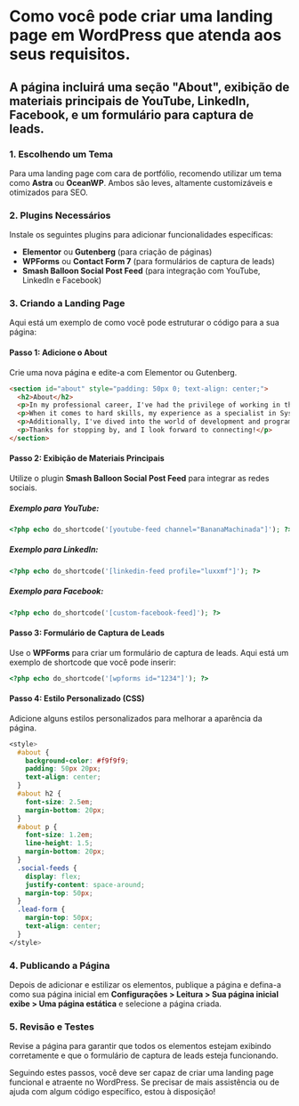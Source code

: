 # Como você pode criar uma landing page em WordPress que atenda aos seus requisitos. 
## A página incluirá uma seção "About", exibição de materiais principais de YouTube, LinkedIn, Facebook, e um formulário para captura de leads.

### 1. Escolhendo um Tema
Para uma landing page com cara de portfólio, recomendo utilizar um tema como **Astra** ou **OceanWP**. Ambos são leves, altamente customizáveis e otimizados para SEO.

### 2. Plugins Necessários
Instale os seguintes plugins para adicionar funcionalidades específicas:

- **Elementor** ou **Gutenberg** (para criação de páginas)
- **WPForms** ou **Contact Form 7** (para formulários de captura de leads)
- **Smash Balloon Social Post Feed** (para integração com YouTube, LinkedIn e Facebook)

### 3. Criando a Landing Page
Aqui está um exemplo de como você pode estruturar o código para a sua página:

#### Passo 1: Adicione o About
Crie uma nova página e edite-a com Elementor ou Gutenberg.

```html
<section id="about" style="padding: 50px 0; text-align: center;">
  <h2>About</h2>
  <p>In my professional career, I've had the privilege of working in the dynamic world of the audiovisual industry, technology, communication, and Digital Media Solutions. My journey has led me to become a Senior Video Editor, Colorist, Motion Designer, and VFX Artist. I've honed my skills in developing and managing projects with excellence in problem-solving.</p>
  <p>When it comes to hard skills, my experience as a specialist in System Administration across Linux, Windows, and MacOS has been pivotal. I've also thrived as a N1/N2 Hosting Analyst, focusing on the management, monitoring, and observability of infrastructures. My certifications in Cisco, CCNA, and CyberOps Associate, along with my proficiency in tools like Jenkins, Zabbix, Grafana, and Jira, underscore my technical expertise.</p>
  <p>Additionally, I've dived into the world of development and programming, working as a FullStack developer with experience in PHP, Node.js, Python, and Java. My soft skills are equally robust, encompassing a strong DevOps culture, Agile practices, CI/CD, PDCA, proactivity, assertive communication, leadership, and effective squad teamwork.</p>
  <p>Thanks for stopping by, and I look forward to connecting!</p>
</section>
```

#### Passo 2: Exibição de Materiais Principais
Utilize o plugin **Smash Balloon Social Post Feed** para integrar as redes sociais.

##### Exemplo para YouTube:
```php
<?php echo do_shortcode('[youtube-feed channel="BananaMachinada"]'); ?>
```

##### Exemplo para LinkedIn:
```php
<?php echo do_shortcode('[linkedin-feed profile="luxxmf"]'); ?>
```

##### Exemplo para Facebook:
```php
<?php echo do_shortcode('[custom-facebook-feed]'); ?>
```

#### Passo 3: Formulário de Captura de Leads
Use o **WPForms** para criar um formulário de captura de leads. Aqui está um exemplo de shortcode que você pode inserir:

```php
<?php echo do_shortcode('[wpforms id="1234"]'); ?>
```

#### Passo 4: Estilo Personalizado (CSS)
Adicione alguns estilos personalizados para melhorar a aparência da página.

```css
<style>
  #about {
    background-color: #f9f9f9;
    padding: 50px 20px;
    text-align: center;
  }
  #about h2 {
    font-size: 2.5em;
    margin-bottom: 20px;
  }
  #about p {
    font-size: 1.2em;
    line-height: 1.5;
    margin-bottom: 20px;
  }
  .social-feeds {
    display: flex;
    justify-content: space-around;
    margin-top: 50px;
  }
  .lead-form {
    margin-top: 50px;
    text-align: center;
  }
</style>
```

### 4. Publicando a Página
Depois de adicionar e estilizar os elementos, publique a página e defina-a como sua página inicial em **Configurações > Leitura > Sua página inicial exibe > Uma página estática** e selecione a página criada.

### 5. Revisão e Testes
Revise a página para garantir que todos os elementos estejam exibindo corretamente e que o formulário de captura de leads esteja funcionando.

Seguindo estes passos, você deve ser capaz de criar uma landing page funcional e atraente no WordPress. Se precisar de mais assistência ou de ajuda com algum código específico, estou à disposição!
